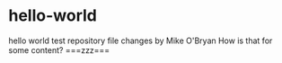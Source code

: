 # hello-world
hello world test repository
file changes by Mike O'Bryan
How is that for some content?
===zzz===
